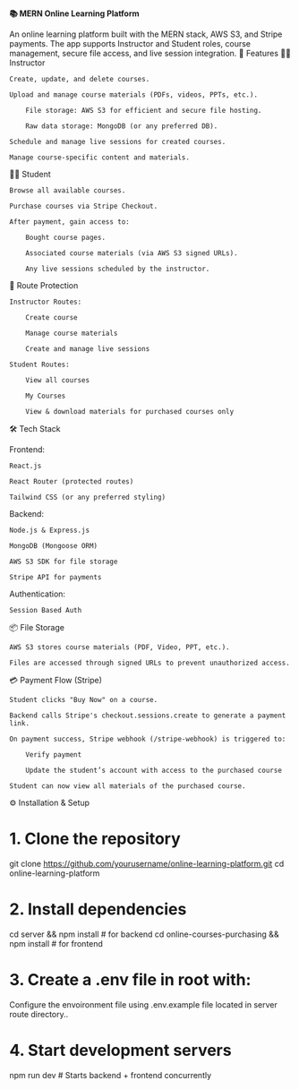 **📚 MERN Online Learning Platform**

An online learning platform built with the MERN stack, AWS S3, and Stripe payments. The app supports Instructor and Student roles, course management, secure file access, and live session integration.
🚀 Features
👩‍🏫 Instructor

```
Create, update, and delete courses.

Upload and manage course materials (PDFs, videos, PPTs, etc.).

    File storage: AWS S3 for efficient and secure file hosting.

    Raw data storage: MongoDB (or any preferred DB).

Schedule and manage live sessions for created courses.

Manage course-specific content and materials.
```

👨‍🎓 Student

```
Browse all available courses.

Purchase courses via Stripe Checkout.

After payment, gain access to:

    Bought course pages.

    Associated course materials (via AWS S3 signed URLs).

    Any live sessions scheduled by the instructor.
```

🔐 Route Protection

```
Instructor Routes:

    Create course

    Manage course materials

    Create and manage live sessions

Student Routes:

    View all courses

    My Courses

    View & download materials for purchased courses only
```

🛠️ Tech Stack

Frontend:

```
React.js

React Router (protected routes)

Tailwind CSS (or any preferred styling)
```

Backend:

```
Node.js & Express.js

MongoDB (Mongoose ORM)

AWS S3 SDK for file storage

Stripe API for payments
```

Authentication:

```
Session Based Auth
```

📦 File Storage

```
AWS S3 stores course materials (PDF, Video, PPT, etc.).

Files are accessed through signed URLs to prevent unauthorized access.
```

💳 Payment Flow (Stripe)

```
Student clicks "Buy Now" on a course.

Backend calls Stripe's checkout.sessions.create to generate a payment link.

On payment success, Stripe webhook (/stripe-webhook) is triggered to:

    Verify payment

    Update the student’s account with access to the purchased course

Student can now view all materials of the purchased course.
```

⚙️ Installation & Setup

# 1\. Clone the repository

git clone https://github.com/yourusername/online-learning-platform.git
cd online-learning-platform

# 2\. Install dependencies

cd server && npm install # for backend
cd online-courses-purchasing && npm install # for frontend

# 3\. Create a \.env file in root with:

Configure the envoironment file using .env.example file located in server route directory..

# 4\. Start development servers

npm run dev # Starts backend + frontend concurrently